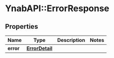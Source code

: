# YnabAPI::ErrorResponse

## Properties
Name | Type | Description | Notes
------------ | ------------- | ------------- | -------------
**error** | [**ErrorDetail**](ErrorDetail.md) |  | 


